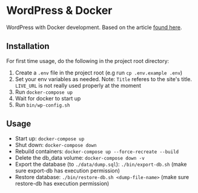 # WordPress & Docker

WordPress with Docker development. Based on the article [found here](https://akrabat.com/developing-wordpress-sites-with-docker/).

## Installation

For first time usage, do the following in the project root directory:
1. Create a `.env` file in the project root (e.g run `cp .env.example .env`)
1. Set your env variables as needed. Note: `Title` referes to the site's title. `LIVE_URL` is not really used properly at the moment
1. Run `docker-compose up`
1. Wait for docker to start up
1. Run `bin/wp-config.sh`

## Usage

- Start up: `docker-compose up`
- Shut down: `docker-compose down`
- Rebuild containers: `docker-compose up --force-recreate --build`
- Delete the db_data volume: `docker-compose down -v`
- Export the database (to `./data/dump.sql`): `./bin/export-db.sh` (make sure export-db has execution permission)
- Restore database: `./bin/restore-db.sh <dump-file-name>` (make sure restore-db has execution permission)